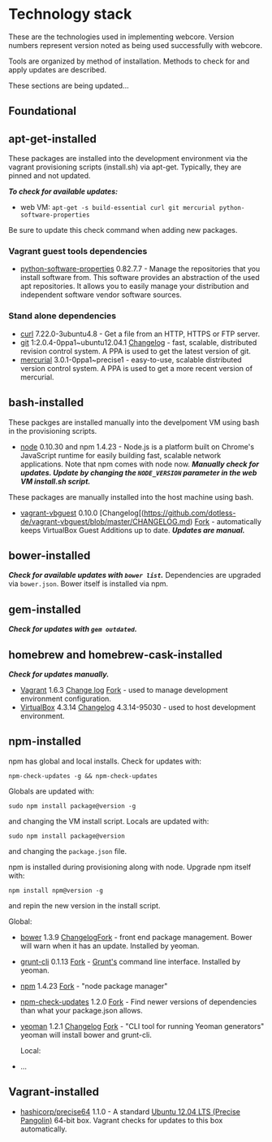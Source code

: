 # Technology stack

These are the technologies used in implementing webcore.  Version numbers represent version noted as being used successfully with webcore.

Tools are organized by method of installation.  Methods to check for and apply updates are described.

These sections are being updated...

## Foundational

## apt-get-installed

These packages are installed into the development environment via the vagrant provisioning scripts (install.sh) via apt-get.  Typically, they are pinned and not updated.

***To check for available updates:***

- web VM: `apt-get -s build-essential curl git mercurial python-software-properties`

Be sure to update this check command when adding new packages.

### Vagrant guest tools dependencies

- [python-software-properties](http://packages.ubuntu.com/precise/python-software-properties) 0.82.7.7 - Manage the repositories that you install software from.  This software provides an abstraction of the used apt repositories.  It allows you to easily manage your distribution and independent software vendor software sources.

### Stand alone dependencies

- [curl](http://packages.ubuntu.com/precise/curl) 7.22.0-3ubuntu4.8 - Get a file from an HTTP, HTTPS or FTP server.
- [git](https://launchpad.net/~git-core/+archive/ubuntu/ppa) 1:2.0.4-0ppa1~ubuntu12.04.1 [Changelog](https://github.com/git/git/tree/master/Documentation/RelNotes) - fast, scalable, distributed revision control system.  A PPA is used to get the latest version of git.
- [mercurial](https://launchpad.net/~mercurial-ppa/+archive/ubuntu/releases) 3.0.1-0ppa1~precise1 - easy-to-use, scalable distributed version control system.  A PPA is used to get a more recent version of mercurial.

## bash-installed

These packges are installed manually into the develpoment VM using bash in the provisioning scripts.

- [node](http://nodejs.org/) 0.10.30 and npm 1.4.23 - Node.js is a platform built on Chrome's JavaScript runtime for easily building fast, scalable network applications.  Note that npm comes with node now.  ***Manually check for updates.  Update by changing the `NODE_VERSION` parameter in the web VM install.sh script.***

These packages are manually installed into the host machine using bash.

- [vagrant-vbguest](https://github.com/dotless-de/vagrant-vbguest) 0.10.0 [Changelog[(https://github.com/dotless-de/vagrant-vbguest/blob/master/CHANGELOG.md) [Fork](https://github.com/EATechnologies/vagrant-vbguest) - automatically keeps VirtualBox Guest Additions up to date.  ***Updates are manual.***

## bower-installed

***Check for available updates with `bower list`.***  Dependencies are upgraded via `bower.json`.  Bower itself is installed via npm.


## gem-installed

***Check for updates with `gem outdated`.***

## homebrew and homebrew-cask-installed

***Check for updates manually.***

- [Vagrant](https://github.com/caskroom/homebrew-cask/blob/master/Casks/vagrant.rb) 1.6.3 [Change log](https://github.com/mitchellh/vagrant/blob/master/CHANGELOG.md) [Fork](https://github.com/EATechnologies/vagrant) - used to manage development environment configuration.
- [VirtualBox](https://www.virtualbox.org/) 4.3.14 [Changelog](https://www.virtualbox.org/wiki/Changelog) 4.3.14-95030 - used to host development environment.

## npm-installed

npm has global and local installs.  Check for updates with:

```
npm-check-updates -g && npm-check-updates  
```

Globals are updated with:

```
sudo npm install package@version -g
```

and changing the VM install script.  Locals are updated with:

```
sudo npm install package@version
```

and changing the `package.json` file.

npm is installed during provisioning along with node.  Upgrade npm itself with:

```
npm install npm@version -g
```

and repin the new version in the install script.

  Global:

- [bower](https://www.npmjs.org/package/bower) 1.3.9 [Changelog](https://github.com/bower/bower/blob/master/CHANGELOG.md)[Fork](https://www.virtualbox.org/) - front end package management.  Bower will warn when it has an update.  Installed by yeoman.
- [grunt-cli](https://github.com/gruntjs/grunt-cli) 0.1.13 [Fork](https://github.com/EATechnologies/grunt-cli) - [Grunt's](http://gruntjs.com/) command line interface.  Installed by yeoman.
- [npm](https://npmjs.org/doc/) 1.4.23 [Fork](https://github.com/EATechnologies/npm) - "node package manager"
- [npm-check-updates](https://www.npmjs.org/package/npm-check-updates) 1.2.0 [Fork](https://github.com/EATechnologies/npm-check-updates) - Find newer versions of dependencies than what your package.json allows.
- [yeoman](http://yeoman.io/) 1.2.1 [Changelog](https://github.com/yeoman/yo/releases) [Fork](https://github.com/EATechnologies/yo) - "CLI tool for running Yeoman generators"  yeoman will install bower and grunt-cli.

  Local:

- ...

## Vagrant-installed

- [hashicorp/precise64](https://vagrantcloud.com/hashicorp/precise64) 1.1.0 - A standard [Ubuntu 12.04 LTS (Precise Pangolin)](http://releases.ubuntu.com/12.04/) 64-bit box.  Vagrant checks for updates to this box automatically.
